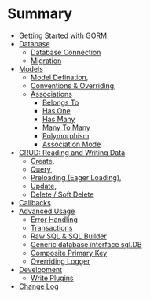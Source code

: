 # Summary

* [Getting Started with GORM](README.md)
* [Database](database.md)
  * [Database Connection](database.md#connecting-to-a-database)
  * [Migration](database.md#migration)
* [Models](models.md)
  * [Model Defination](models.md#model-defination),
  * [Conventions & Overriding](models.md#conventions),
  * [Associations](associations.md)
    * [Belongs To](associations.md#belongs-to)
    * [Has One](associations.md#has-one)
    * [Has Many](associations.md#has-many)
    * [Many To Many](associations.md#many-to-many)
    * [Polymorphism](associations.md#polymorphism)
    * [Association Mode](associations.md#association-mode)
* [CRUD: Reading and Writing Data](curd.md)
  * [Create](curd.md#create),
  * [Query](curd.md#query),
  * [Preloading (Eager Loading)](curd.md#preloading),
  * [Update](curd.md#update),
  * [Delete / Soft Delete](curd.md#delete)
* [Callbacks](callbacks.md)
* [Advanced Usage](advanced.md)
  * [Error Handling](advanced.md#error-handling)
  * [Transactions](advanced.md#transactions)
  * [Raw SQL & SQL Builder](advanced.md#sql-builder)
  * [Generic database interface sql.DB](advanced.md#generic-database-interface-sqldb)
  * [Composite Primary Key](advanced.md#compose-primary-key)
  * [Overriding Logger](advanced.md#logger)
* [Development](development.md)
  * [Write Plugins](development.md#callbacks)
* [Change Log](changelog.md)
